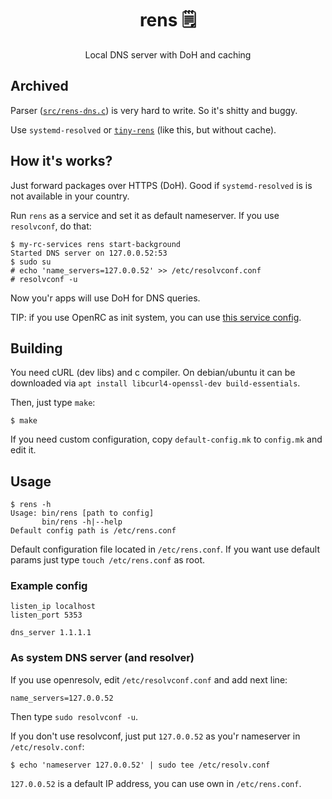 <div align="center">
	<h1>rens 🗒</h1>
	<p>Local DNS server with DoH and caching</p>
</div>

## Archived

Parser ([`src/rens-dns.c`](https://github.com/ValgrindLLVM/rens/blob/master/src/rens-dns.c))
is very hard to write. So it's shitty and buggy.

Use `systemd-resolved` or [`tiny-rens`](https://github.com/ValgrindLLVM/tiny-rens) (like this, but without cache).

## How it's works?

Just forward packages over HTTPS (DoH). Good if `systemd-resolved` is is not available
in your country.

Run `rens` as a service and set it as default nameserver. If you use `resolvconf`, do that:

```console
$ my-rc-services rens start-background
Started DNS server on 127.0.0.52:53
$ sudo su
# echo 'name_servers=127.0.0.52' >> /etc/resolvconf.conf
# resolvconf -u
```

Now you'r apps will use DoH for DNS queries.

TIP: if you use OpenRC as init system, you can use
[this service config](https://gist.github.com/ValgrindLLVM/fbc025d997f6499dcf2aaae63b8b36ee).

## Building

You need cURL (dev libs) and c compiler. On debian/ubuntu it can be downloaded
via `apt install libcurl4-openssl-dev build-essentials`.

Then, just type `make`:

```console
$ make
```

If you need custom configuration, copy `default-config.mk` to `config.mk` and edit it.

## Usage

```console
$ rens -h
Usage: bin/rens [path to config]
       bin/rens -h|--help
Default config path is /etc/rens.conf
```

Default configuration file located in `/etc/rens.conf`. If you want use default
params just type `touch /etc/rens.conf` as root.

### Example config

```
listen_ip localhost
listen_port 5353

dns_server 1.1.1.1
```

### As system DNS server (and resolver)

If you use openresolv, edit `/etc/resolvconf.conf` and add next line:

```
name_servers=127.0.0.52
```

Then type `sudo resolvconf -u`.

If you don't use resolvconf, just put `127.0.0.52` as you'r nameserver in
`/etc/resolv.conf`:

```console
$ echo 'nameserver 127.0.0.52' | sudo tee /etc/resolv.conf
```

`127.0.0.52` is a default IP address, you can use own in `/etc/rens.conf`.


